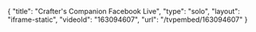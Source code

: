{
    "title": "Crafter's Companion Facebook Live",
    "type": "solo",
    "layout": "iframe-static",
    "videoId": "163094607",
    "url": "\/tvpembed\/163094607"
}